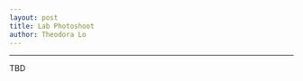 ```yaml
---
layout: post
title: Lab Photoshoot
author: Theodora Lo
---
```


-------------------------------

TBD
